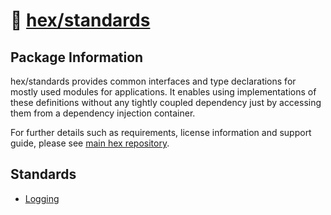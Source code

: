 # 📑 [hex/standards](https://github.com/eserozvataf/hex/tree/development/src/standards)

## Package Information

hex/standards provides common interfaces and type declarations for mostly used
modules for applications. It enables using implementations of these definitions
without any tightly coupled dependency just by accessing them from a dependency
injection container.

For further details such as requirements, license information and support guide,
please see [main hex repository](https://github.com/eserozvataf/hex).


## Standards

- [Logging](logging.ts)
